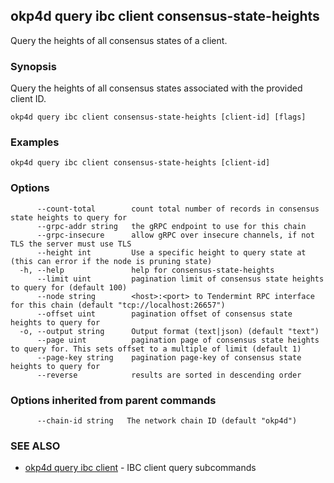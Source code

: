 ## okp4d query ibc client consensus-state-heights

Query the heights of all consensus states of a client.

### Synopsis

Query the heights of all consensus states associated with the provided client ID.

```
okp4d query ibc client consensus-state-heights [client-id] [flags]
```

### Examples

```
okp4d query ibc client consensus-state-heights [client-id]
```

### Options

```
      --count-total        count total number of records in consensus state heights to query for
      --grpc-addr string   the gRPC endpoint to use for this chain
      --grpc-insecure      allow gRPC over insecure channels, if not TLS the server must use TLS
      --height int         Use a specific height to query state at (this can error if the node is pruning state)
  -h, --help               help for consensus-state-heights
      --limit uint         pagination limit of consensus state heights to query for (default 100)
      --node string        <host>:<port> to Tendermint RPC interface for this chain (default "tcp://localhost:26657")
      --offset uint        pagination offset of consensus state heights to query for
  -o, --output string      Output format (text|json) (default "text")
      --page uint          pagination page of consensus state heights to query for. This sets offset to a multiple of limit (default 1)
      --page-key string    pagination page-key of consensus state heights to query for
      --reverse            results are sorted in descending order
```

### Options inherited from parent commands

```
      --chain-id string   The network chain ID (default "okp4d")
```

### SEE ALSO

* [okp4d query ibc client](okp4d_query_ibc_client.md)	 - IBC client query subcommands
